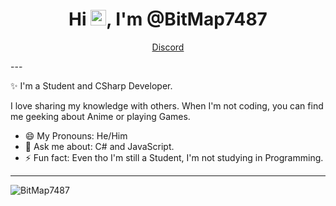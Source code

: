<h1 align="center">Hi <img src="https://media.giphy.com/media/hvRJCLFzcasrR4ia7z/giphy.gif" width="25px">, I'm @BitMap7487</h1>
<p align="center">
  <a href="https://discord.gg/V9uPGzMYNJ">Discord</a>
</p>
---

✨ I'm a Student and CSharp Developer. 

I love sharing my knowledge with others. When I'm not coding, you can find me geeking about Anime or playing Games.

- 😄 My Pronouns: He/Him
- 💬 Ask me about: C# and JavaScript.
- ⚡ Fun fact: Even tho I'm still a Student, I'm not studying in Programming.

---

<p><img align="center" src="https://github-readme-stats.vercel.app/api?username=BitMap7487&show_icons=true&theme=dark" alt="BitMap7487" /></p>

